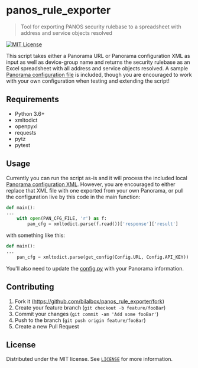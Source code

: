 # panos_rule_exporter
> Tool for exporting PANOS security rulebase to a spreadsheet with address and service objects resolved

[![MIT License][license-badge]](LICENSE)

This script takes either a Panorama URL or Panorama configuration XML as input as well as device-group name and returns the security rulebase as an Excel spreadsheet with all address and service objects resolved. A sample [Panorama configuration file](tests/get_config_panorama.xml) is included, though you are encouraged to work with your own configuration when testing and extending the script!


## Requirements
- Python 3.6+
- xmltodict
- openpyxl
- requests
- pytz
- pytest

## Usage

Currently you can run the script as-is and it will process the included local [Panorama configuration XML](tests/get_config_panorama.xml). However, you are encouraged to either replace that XML file with one exported from your own Panorama, or pull the configuration live by this code in the main function:
```python
def main():
...
    with open(PAN_CFG_FILE, 'r') as f:
        pan_cfg = xmltodict.parse(f.read())['response']['result']
```

with something like this:
```python
def main():
...
    pan_cfg = xmltodict.parse(get_config(Config.URL, Config.API_KEY))
``` 
 
You'll also need to update the [config.py](utils/config.py) with your Panorama information.


## Contributing

1. Fork it (<https://github.com/bilalbox/panos_rule_exporter/fork>)
2. Create your feature branch (`git checkout -b feature/fooBar`)
3. Commit your changes (`git commit -am 'Add some fooBar'`)
4. Push to the branch (`git push origin feature/fooBar`)
5. Create a new Pull Request


## License

Distributed under the MIT license. See [``LICENSE``](LICENSE) for more information.

<!-- Markdown link & img dfn's -->
[license-badge]:   https://img.shields.io/badge/license-MIT-007EC7.svg
